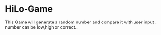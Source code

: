 # HiLo-Game
This Game will generate a random number and compare it with user input . number can be low,high or correct..

